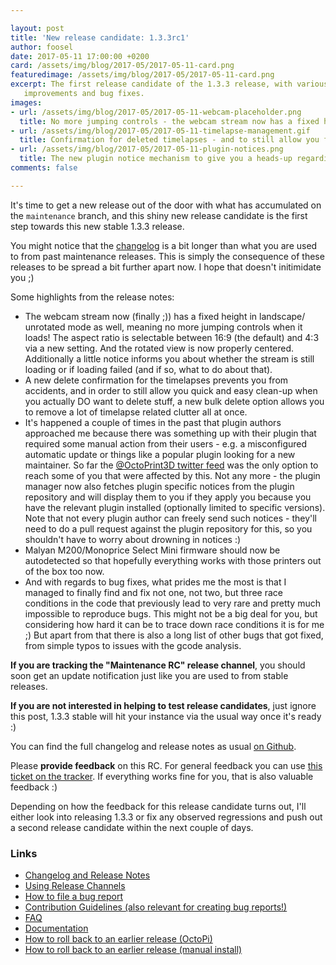 ```yaml
---

layout: post
title: 'New release candidate: 1.3.3rc1'
author: foosel
date: 2017-05-11 17:00:00 +0200
card: /assets/img/blog/2017-05/2017-05-11-card.png
featuredimage: /assets/img/blog/2017-05/2017-05-11-card.png
excerpt: The first release candidate of the 1.3.3 release, with various
   improvements and bug fixes.
images:
- url: /assets/img/blog/2017-05/2017-05-11-webcam-placeholder.png
  title: No more jumping controls - the webcam stream now has a fixed height with adjustable aspect ratio.
- url: /assets/img/blog/2017-05/2017-05-11-timelapse-management.gif
  title: Confirmation for deleted timelapses - and to still allow you fast deletions of multiple timelapses a new bulk delete feature.
- url: /assets/img/blog/2017-05/2017-05-11-plugin-notices.png
  title: The new plugin notice mechanism to give you a heads-up regarding any important issues with your installed plugins.
comments: false

---
```


It's time to get a new release out of the door with what has accumulated
on the `maintenance` branch, and this shiny new release candidate is
the first step towards this new stable 1.3.3 release.

You might notice that the [changelog](https://github.com/foosel/OctoPrint/releases/tag/1.3.3rc1)
is a bit longer than what you are used to from past maintenance releases.
This is simply the consequence of these releases to be spread a bit
further apart now. I hope that doesn't initimidate you ;)

Some highlights from the release notes:

  * The webcam stream now (finally ;)) has a fixed height in landscape/
    unrotated mode as well, meaning no more jumping controls when it
    loads! The aspect ratio is selectable between 16:9 (the default)
    and 4:3 via a new setting. And the rotated view is now properly
    centered. Additionally a little notice informs you about whether the
    stream is still loading or if loading failed (and if so, what to
    do about that).
  * A new delete confirmation for the timelapses prevents you from
    accidents, and in order to still allow you quick and easy clean-up
    when you actually DO want to delete stuff, a new bulk delete option
    allows you to remove a lot of timelapse related clutter all at once.
  * It's happened a couple of times in the past that plugin authors
    approached me because there was something up with their plugin that
    required some manual action from their users - e.g. a misconfigured
    automatic update or things like a popular plugin looking for a new
    maintainer. So far the [@OctoPrint3D twitter feed](https://twitter.com/OctoPrint3D)
    was the only option to reach some of you that were affected by this.
    Not any more - the plugin manager now also fetches plugin specific
    notices from the plugin repository and will display them to you if
    they apply you because you have the relevant plugin installed (optionally
    limited to specific versions). Note that not every plugin author
    can freely send such notices - they'll need to do a pull request
    against the plugin repository for this, so you shouldn't have to
    worry about drowning in notices :)
  * Malyan M200/Monoprice Select Mini firmware should now be autodetected
    so that hopefully everything works with those printers out of the box
    too now.
  * And with regards to bug fixes, what prides me the most is that I managed
    to finally find and fix not one, not two, but three race conditions
    in the code that previously lead to very rare and pretty much
    impossible to reproduce bugs. This might not be a big deal for you,
    but considering how hard it can be to trace down race conditions it
    is for me ;) But apart from that there is also a long list of other
    bugs that got fixed, from simple typos to issues with the gcode
    analysis.

**If you are tracking the "Maintenance RC" release channel**, you
should soon get an update notification just like you are used to from
stable releases.

**If you are not interested in helping to test release candidates**, just
ignore this post, 1.3.3 stable will hit your instance via the usual
way once it's ready :)

You can find the full changelog and release notes as usual
[on Github](https://github.com/foosel/OctoPrint/releases/tag/1.3.3rc1).

Please **provide feedback** on this RC. For general feedback you can use
[this ticket on the tracker](https://github.com/foosel/OctoPrint/issues/1914).
If everything works fine for you, that is also valuable feedback :)

Depending on how the feedback for this release candidate turns out, I'll
either look into releasing 1.3.3 or fix any observed regressions and push
out a second release candidate within the next couple of days.

### Links

  * [Changelog and Release Notes](https://github.com/foosel/OctoPrint/releases/tag/1.3.3rc1)
  * [Using Release Channels](https://github.com/foosel/OctoPrint/wiki/Using-Release-Channels)
  * [How to file a bug report](https://github.com/foosel/OctoPrint/blob/master/CONTRIBUTING.md#how-to-file-a-bug-report)
  * [Contribution Guidelines (also relevant for creating bug reports!)](https://github.com/foosel/OctoPrint/blob/master/CONTRIBUTING.md)
  * [FAQ](https://github.com/foosel/OctoPrint/wiki/FAQ)
  * [Documentation](http://docs.octoprint.org/)
  * [How to roll back to an earlier release (OctoPi)](https://github.com/foosel/OctoPrint/wiki/FAQ#how-can-i-revert-to-an-older-version-of-the-octoprint-installation-on-my-octopi-image)
  * [How to roll back to an earlier release (manual install)](https://github.com/foosel/OctoPrint/wiki/FAQ#how-can-i-roll-back-to-an-earlier-version-after-an-update)
